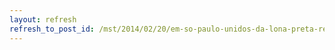 ```yaml
---
layout: refresh
refresh_to_post_id: /mst/2014/02/20/em-so-paulo-unidos-da-lona-preta-rege-o-carnaval-paulista
---
```

